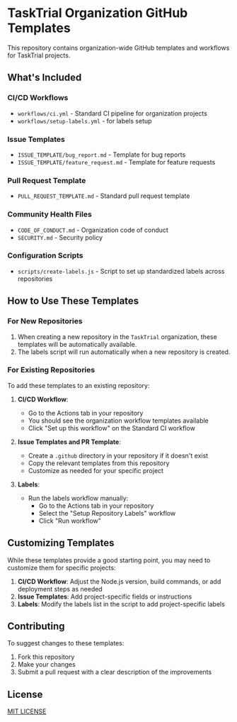# TaskTrial Organization GitHub Templates

This repository contains organization-wide GitHub templates and workflows for TaskTrial projects.

## What's Included

### CI/CD Workflows

- `workflows/ci.yml` - Standard CI pipeline for organization projects
- `workflows/setup-labels.yml` - for labels setup

### Issue Templates

- `ISSUE_TEMPLATE/bug_report.md` - Template for bug reports
- `ISSUE_TEMPLATE/feature_request.md` - Template for feature requests

### Pull Request Template

- `PULL_REQUEST_TEMPLATE.md` - Standard pull request template

### Community Health Files

- `CODE_OF_CONDUCT.md` - Organization code of conduct
- `SECURITY.md` - Security policy

### Configuration Scripts

- `scripts/create-labels.js` - Script to set up standardized labels across repositories

## How to Use These Templates

### For New Repositories

1. When creating a new repository in the `TaskTrial` organization, these templates will be automatically available.
2. The labels script will run automatically when a new repository is created.

### For Existing Repositories

To add these templates to an existing repository:

1. **CI/CD Workflow**:

   - Go to the Actions tab in your repository
   - You should see the organization workflow templates available
   - Click "Set up this workflow" on the Standard CI workflow

2. **Issue Templates and PR Template**:

   - Create a `.github` directory in your repository if it doesn't exist
   - Copy the relevant templates from this repository
   - Customize as needed for your specific project

3. **Labels**:
   - Run the labels workflow manually:
     - Go to the Actions tab in your repository
     - Select the "Setup Repository Labels" workflow
     - Click "Run workflow"

## Customizing Templates

While these templates provide a good starting point, you may need to customize them for specific projects:

1. **CI/CD Workflow**: Adjust the Node.js version, build commands, or add deployment steps as needed
2. **Issue Templates**: Add project-specific fields or instructions
3. **Labels**: Modify the labels list in the script to add project-specific labels

## Contributing

To suggest changes to these templates:

1. Fork this repository
2. Make your changes
3. Submit a pull request with a clear description of the improvements

## License

[MIT LICENSE](./LICENSE)
